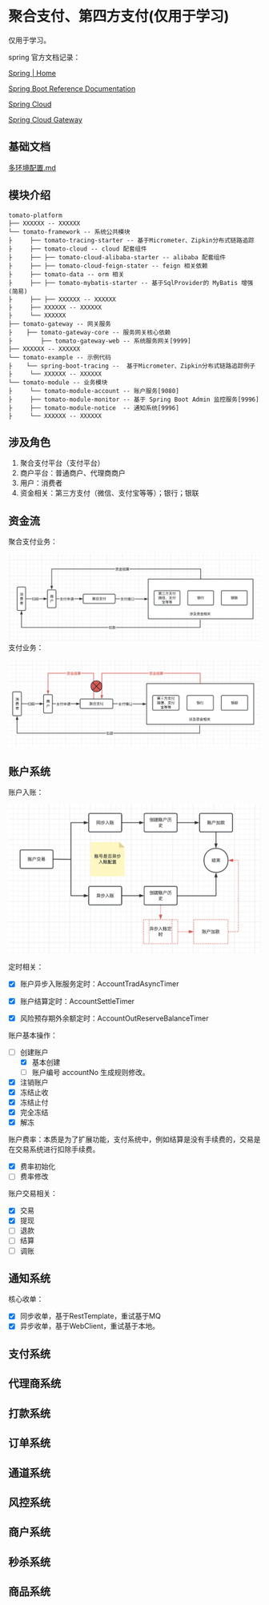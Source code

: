 # 聚合支付、第四方支付(仅用于学习)

仅用于学习。

spring 官方文档记录：

[Spring | Home](https://spring.io/)

[Spring Boot Reference Documentation](https://docs.spring.io/spring-boot/docs/current/reference/htmlsingle/)

[Spring Cloud](https://docs.spring.io/spring-cloud/docs/current/reference/htmlsingle/)

[Spring Cloud Gateway](https://docs.spring.io/spring-cloud-gateway/docs/current/reference/html/)

## 基础文档
[多环境配置.md](doc%2F%E5%A4%9A%E7%8E%AF%E5%A2%83%E9%85%8D%E7%BD%AE.md)


## 模块介绍

```text
tomato-platform
├── XXXXXX -- XXXXXX
└── tomato-framework -- 系统公共模块
├     ├── tomato-tracing-starter -- 基于Micrometer、Zipkin分布式链路追踪
├     ├── tomato-cloud -- cloud 配套组件
├     ├── ├── tomato-cloud-alibaba-starter -- alibaba 配套组件
├     ├── ├── tomato-cloud-feign-stater -- feign 相关依赖
├     ├── tomato-data -- orm 相关
├     ├── ├── tomato-mybatis-starter -- 基于SqlProvider的 MyBatis 增强(简易)
├     ├── ├── XXXXXX -- XXXXXX
├     ├── XXXXXX -- XXXXXX
├     └── XXXXXX
├── tomato-gateway -- 网关服务
├    ├── tomato-gateway-core -- 服务网关核心依赖
├		 ├── tomato-gateway-web -- 系统服务网关[9999]
├── XXXXXX -- XXXXXX
└── tomato-example -- 示例代码
├    └── spring-boot-tracing --  基于Micrometer、Zipkin分布式链路追踪例子
├     └── XXXXXX -- XXXXXX
└── tomato-module -- 业务模块
├     └── tomato-module-account -- 账户服务[9080]
├     ├── tomato-module-monitor -- 基于 Spring Boot Admin 监控服务[9996]
├     ├── tomato-module-notice  -- 通知系统[9996]
├     └── XXXXXX -- XXXXXX
```

## 涉及角色

1. 聚合支付平台（支付平台）
2. 商户平台：普通商户、代理商商户
3. 用户：消费者
4. 资金相关：第三方支付（微信、支付宝等等）；银行；银联

## 资金流

聚合支付业务：

![消费.png](doc%2Fimage%2F%E6%B6%88%E8%B4%B9.png)
支付业务：

![资金流2.png](doc%2Fimage%2F%E8%B5%84%E9%87%91%E6%B5%812.png)

## 账户系统

账户入账：

![trade.png](doc%2Fimage%2Ftrade.png)




定时相关：

- [x] 账户异步入账服务定时：AccountTradAsyncTimer

- [x] 账户结算定时：AccountSettleTimer
- [x] 风险预存期外余额定时：AccountOutReserveBalanceTimer

账户基本操作：

- [ ] 创建账户
  - [x] 基本创建
  - [ ] 账户编号 accountNo 生成规则修改。
- [x] 注销账户
- [x] 冻结止收
- [x] 冻结止付
- [x] 完全冻结
- [x] 解冻

账户费率：本质是为了扩展功能，支付系统中，例如结算是没有手续费的，交易是在交易系统进行扣除手续费。

- [x] 费率初始化
- [ ] 费率修改

账户交易相关：

- [x] 交易
- [x] 提现
- [ ] 退款
- [ ] 结算
- [ ] 调账

## 通知系统

核心收单：

- [x] 同步收单，基于RestTemplate，重试基于MQ
- [x] 异步收单，基于WebClient，重试基于本地。

## 支付系统
## 代理商系统
## 打款系统
## 订单系统
## 通道系统
## 风控系统
## 商户系统
## 秒杀系统
## 商品系统